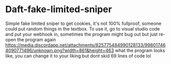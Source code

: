 # Daft-fake-limited-sniper
Simple fake limited sniper to get cookies, it's not 100% fullproof, someone could put random things in the textbox.
To use it, go to visual studio code and put your webhook in, sometimes the program might bug out but just re-open the program again
https://media.discordapp.net/attachments/825775484990128133/998017464090771496/unknown.png?width=861&height=463 what the program looks like, you can change it to your liking but dont skid 69 lines of code lol

